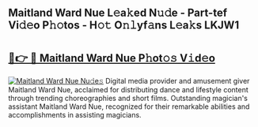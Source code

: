 ## Maitland Ward Nue L𝚎a𝚔ed N𝚞𝚍e - Part-tef Vi𝚍𝚎o P𝚑𝚘tos - H𝚘𝚝 O𝚗𝚕yf𝚊ns L𝚎a𝚔s LKJW1

# <h2><a href="http://kf4snt.oniu.top/?m=Maitland+Ward+Nue">🔗👉 🔴 Maitland Ward Nue P𝚑ot𝚘𝚜 V𝚒d𝚎o</a></h2>

[![Maitland Ward Nue Nu𝚍e𝚜](https://i.imgur.com/0qMVB7G.gif)](http://kf4snt.oniu.top/?m=Maitland+Ward+Nue)
Digital media provider and amusement giver Maitland Ward Nue, acclaimed for distributing dance and lifestyle content through trending choreographies and short films. Outstanding magician's assistant Maitland Ward Nue, recognized for their remarkable abilities and accomplishments in assisting magicians.  

